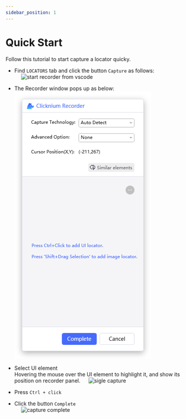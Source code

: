 ```yaml
---
sidebar_position: 1
---
```

# Quick Start

Follow this tutorial to start capture a locator quicky.

- Find `LOCATORS` tab and click the button `Capture` as follows:  
&emsp; ![start recorder from vscode](../../img/start_recorder_from_vscode.png)

- The Recorder window pops up as below:  
![recorder window](../../img/recorder_main.png)

- Select UI element  
Hovering the mouse over the UI element to highlight it, and show its position on recorder panel.
&emsp;  ![sigle capture](../../img/recorder_single.png)

- Press `Ctrl + click`

- Click the button `Complete`  
&emsp;  ![capture complete](../../img/recorder_complete.png)



